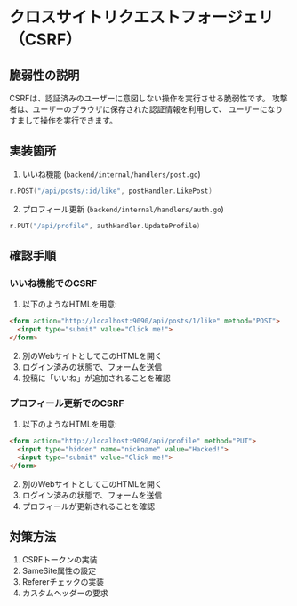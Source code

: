 # クロスサイトリクエストフォージェリ（CSRF）

## 脆弱性の説明
CSRFは、認証済みのユーザーに意図しない操作を実行させる脆弱性です。
攻撃者は、ユーザーのブラウザに保存された認証情報を利用して、
ユーザーになりすまして操作を実行できます。

## 実装箇所
1. いいね機能 (`backend/internal/handlers/post.go`)
```go
r.POST("/api/posts/:id/like", postHandler.LikePost)
```

2. プロフィール更新 (`backend/internal/handlers/auth.go`)
```go
r.PUT("/api/profile", authHandler.UpdateProfile)
```

## 確認手順

### いいね機能でのCSRF
1. 以下のようなHTMLを用意:
```html
<form action="http://localhost:9090/api/posts/1/like" method="POST">
  <input type="submit" value="Click me!">
</form>
```
2. 別のWebサイトとしてこのHTMLを開く
3. ログイン済みの状態で、フォームを送信
4. 投稿に「いいね」が追加されることを確認

### プロフィール更新でのCSRF
1. 以下のようなHTMLを用意:
```html
<form action="http://localhost:9090/api/profile" method="PUT">
  <input type="hidden" name="nickname" value="Hacked!">
  <input type="submit" value="Click me!">
</form>
```
2. 別のWebサイトとしてこのHTMLを開く
3. ログイン済みの状態で、フォームを送信
4. プロフィールが更新されることを確認

## 対策方法
1. CSRFトークンの実装
2. SameSite属性の設定
3. Refererチェックの実装
4. カスタムヘッダーの要求
